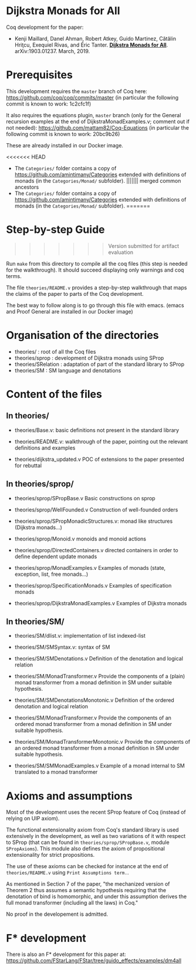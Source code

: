 # Dijkstra Monads for All

Coq development for the paper:
- Kenji Maillard, Danel Ahman, Robert Atkey, Guido Martinez,
  Cătălin Hriţcu, Exequiel Rivas, and Éric Tanter.
  **[Dijkstra Monads for All](https://arxiv.org/abs/1903.01237)**.
  arXiv:1903.01237. March, 2019.


# Prerequisites

This development requires the `master` branch of Coq here:
https://github.com/coq/coq/commits/master
(in particular the following commit is known to work: 1c2cfc1f)

It also requires the equations plugin, `master` branch (only for the
General recursion examples at the end of DijkstraMonadExamples.v;
comment out if not needed): https://github.com/mattam82/Coq-Equations
(in particular the following commit is known to work: 20bc9b26)

These are already installed in our Docker image.


<<<<<<< HEAD
* The `Categories/` folder contains a copy of
  https://github.com/amintimany/Categories extended with definitions
  of monads (in the `Categories/Monad/` subfolder).
||||||| merged common ancestors
* The `Categories/` folder contains a copy of
  https://github.com/amintimany/Categories extended with definitions
  of monads (in the `Categories/Monad/` subfolder). 
=======
# Step-by-step Guide
>>>>>>> Version submitted for artifact evaluation

Run `make` from this directory to compile all the coq files
(this step is needed for the walkthrough). It should succeed
displaying only warnings and coq terms.

The file `theories/README.v` provides a step-by-step walkthrough
that maps the claims of the paper to parts of the Coq development.

The best way to follow along is to go through this file with emacs.
(emacs and Proof General are installed in our Docker image)


# Organisation of the directories

- theories/          : root of all the Coq files
- theories/sprop     : development of Dijkstra monads using SProp
- theories/SRelation : adaptation of part of the standard library to SProp
- theories/SM        : SM language and denotations


# Content of the files

## In theories/

* theories/Base.v:
  basic definitions not present in the standard library

* theories/README.v:
  walkthrough of the paper, pointing out the relevant definitions and examples

* theories/dijkstra_updated.v
  POC of extensions to the paper presented for rebuttal


## In theories/sprop/

* theories/sprop/SPropBase.v
  Basic constructions on sprop

* theories/sprop/WellFounded.v
  Construction of well-founded orders

* theories/sprop/SPropMonadicStructures.v:
  monad like structures (Dijkstra monads...)

* theories/sprop/Monoid.v
  monoids and monoid actions

* theories/sprop/DirectedContainers.v
  directed containers in order to define dependent update monads

* theories/sprop/MonadExamples.v
  Examples of monads (state, exception, list, free monads...)

* theories/sprop/SpecificationMonads.v
  Examples of specification monads

* theories/sprop/DijkstraMonadExamples.v
  Examples of Dijkstra monads

## In theories/SM/

* theories/SM/dlist.v:
  implementation of list indexed-list

* theories/SM/SMSyntax.v:
  syntax of SM

* theories/SM/SMDenotations.v
  Definition of the denotation and logical relation

* theories/SM/MonadTransformer.v
  Provide the components of a (plain) monad transformer
  from a monad definition in SM under suitable hypothesis.

* theories/SM/SMDenotationsMonotonic.v
  Definition of the ordered denotation and logical relation

* theories/SM/MonadTransformer.v
  Provide the components of an ordered monad transformer
  from a monad definition in SM under suitable hypothesis.

* theories/SM/MonadTransformerMonotonic.v
  Provide the components of an ordered monad transformer
  from a monad definition in SM under suitable hypothesis.

* theories/SM/SMMonadExamples.v
  Example of a monad internal to SM translated to a monad transformer


# Axioms and assumptions

Most of the development uses the recent SProp feature of Coq (instead of relying on UIP axiom).

The functional extensionality axiom from Coq's standard library is used
extensively in the development, as well as two variations of it with
respect to SProp (that can be found in `theories/sprop/SPropBase.v`, module `SPropAxioms`).
This module also defines the axiom of propositional extensionality
for strict propositions.

The use of these axioms can be checked for instance at the end of
`theories/README.v` using `Print Assumptions term.`.

As mentioned in Section 7 of the paper, "the mechanized version of
Theorem 2 thus assumes a semantic hypothesis requiring that the
denotation of bind is homomorphic, and under this assumption derives
the full monad transformer (including all the laws) in Coq."

No proof in the developement is admitted.

# F* development

There is also an F* development for this paper at:
https://github.com/FStarLang/FStar/tree/guido_effects/examples/dm4all

